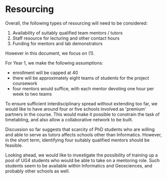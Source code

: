 # Resourcing

Overall, the following types of resourcing will need to be considered:

1. Availability of suitably qualified team mentors / tutors
2. Staff resource for lecturing and other contact hours
3. Funding for mentors and lab demonstrators

However in this document, we focus on (1).

For Year 1, we make the following assumptions:

* enrollment will be capped at 40
* there will be approximately eight teams of students for the project coursework
* four mentors would suffice, with each mentor devoting one hour per week to two teams

To ensure sufficient interdisciplinary spread without extending too far, we would like to have around four or five schools involved as 'premium' partners in the course. This would make it possible to constrain the task of timetabling, and also allow a collaborative network to be built. 

Discussion so far suggests that scarcity of PhD students who are willing and able to serve as tutors affects schools other than Informatics. However, in the short term, identifying four suitably qualified mentors should be feasible. 

Looking ahead, we would like to investigate the possibility of training up a pool of UG4 students who would be able to take on a mentoring role. Such students seem to be available within Informatics and Geosciences, and probably other schools as well.



